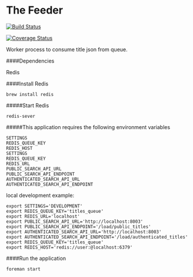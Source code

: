 The Feeder
======
[![Build Status](https://travis-ci.org/LandRegistry/the-feeder.svg)](https://travis-ci.org/LandRegistry/the-feeder)

[![Coverage Status](https://img.shields.io/coveralls/LandRegistry/the-feeder.svg)](https://coveralls.io/r/LandRegistry/the-feeder)

Worker process to consume title json from queue.

####Dependencies

Redis

####Install Redis

```
brew install redis
```

#####Start Redis

```
redis-sever
```

#####This application requires the following environment variables

```
SETTINGS
REDIS_QUEUE_KEY
REDIS_HOST
SETTINGS
REDIS_QUEUE_KEY
REDIS_URL
PUBLIC_SEARCH_API_URL
PUBLIC_SEARCH_API_ENDPOINT
AUTHENTICATED_SEARCH_API_URL
AUTHENTICATED_SEARCH_API_ENDPOINT
```

local development example:

```
export SETTINGS='DEVELOPMENT'
export REDIS_QUEUE_KEY='titles_queue'
export REDIS_URL='localhost'
export PUBLIC_SEARCH_API_URL='http://localhost:8003'
export PUBLIC_SEARCH_API_ENDPOINT='/load/public_titles'
export AUTHENTICATED_SEARCH_API_URL='http://localhost:8003'
export AUTHENTICATED_SEARCH_API_ENDPOINT='/load/authenticated_titles'
export REDIS_QUEUE_KEY='titles_queue'
export REDIS_HOST='redis://user:@localhost:6379'
```


####Run the application
```
foreman start
```
